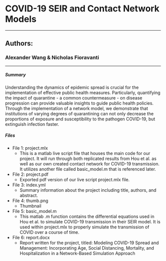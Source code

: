 # COVID-19 SEIR and Contact Network Models
- --
## __Authors__: 
### Alexander Wang & Nicholas Fioravanti
- --
##### __Summary__
Understanding the dynamics of epidemic spread is crucial for the implementation of effective public health measures. Particularly, quantifying the impact of quarantine - a common countermeasure - on disease progression can provide valuable insights to guide public health policies. Through the implementation of a network model, we demonstrate that institutions of varying degrees of quarantining can not only decrease the proportions of exposure and susceptibility to the pathogen COVID-19, but extinguish infection faster. 
##### __Files__
- File 1: project.mlx
    - This is a matlab live script file that houses the main code for our project. It will run through both replicated results from Hou et al. as well as our own created contact network for COVID-19 transmission. It utilizes another file called basic_model.m that is referenced later. 
- File 2: project.pdf
    - Exported pdf version of our live script project.mlx file. 
- File 3: index.yml
    - Summary information about the project including title, authors, and abstract. 
- File 4: thumb.png
    - Thumbnail
- File 5: basic_model.m 
    - This matlab .m function contains the differential equations used in Hou et al. to simulate COVID-19 transmission in their SEIR model. It is used within project.mlx to properly simulate the transmission of COVID over a course of time.
- File 6: report.docx 
    - Report written for the project, titled: Modeling COVID-19 Spread and Management: Incorporating Age, Social Distancing, Mortality, and Hospitalization in a Network-Based Simulation Approach
